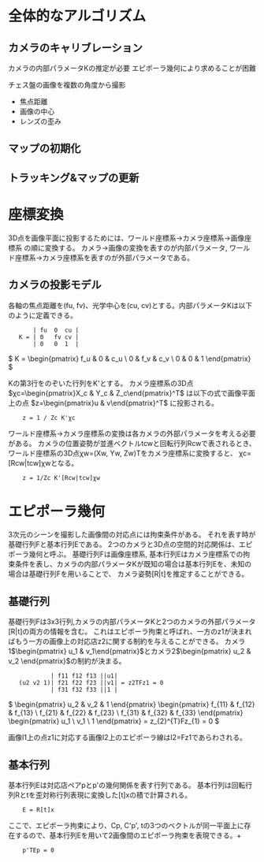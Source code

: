 <!-- FileName: vslam
 Author: 8ucchiman
 CreatedDate: 2023-03-15 17:06:58 +0900
 LastModified: 2023-03-27 11:09:18 +0900
 Reference: 8ucchiman.jp
-->


# 全体的なアルゴリズム
## カメラのキャリブレーション
カメラの内部パラメータKの推定が必要
エピポーラ幾何により求めることが困難

チェス盤の画像を複数の角度から撮影
 - 焦点距離
 - 画像の中心
 - レンズの歪み

## マップの初期化

## トラッキング&マップの更新



# 座標変換
3D点を画像平面に投影するためには、ワールド座標系->カメラ座標系->画像座標系
の順に変換する。
カメラ->画像の変換を表すのが内部パラメータ, ワールド座標系->カメラ座標系を表すのが外部パラメータである。

## カメラの投影モデル
各軸の焦点距離を(fu, fv)、光学中心を(cu, cv)とする。内部パラメータKは以下のように定義できる。
```
       | fu  0  cu |
   K = | 0   fv cv |
       | 0   0  1  |
```
$
    K = \begin{pmatrix} f_u & 0   & c_u \\
                        0   & f_v & c_v \\
                        0   & 0   & 1 \end{pmatrix}
$


Kの第3行をのぞいた行列をK'とする。
カメラ座標系の3D点
$χc=\begin{pmatrix}X_c & Y_c & Z_c\end{pmatrix}^T$
は以下の式で画像平面上の点
$z=\begin{pmatrix}u & v\end{pmatrix}^T$
に投影される。
```
    z = 1 / Zc K'χc
```

ワールド座標系->カメラ座標系の変換は各カメラの外部パラメータを考える必要がある。
カメラの位置姿勢が並進ベクトルtcwと回転行列Rcwで表されるとき、ワールド座標系の3D点χw=(Xw, Yw, Zw)Tをカメラ座標系に変換すると、
χc=[Rcw|tcw]χwとなる。
```
    z = 1/Zc K'[Rcw|tcw]χw
```






# エピポーラ幾何
3次元のシーンを撮影した画像間の対応点には拘束条件がある。
それを表す時が基礎行列Fと基本行列Eである。
2つのカメラと3D点の空間的対応関係は、エピポーラ幾何と呼ぶ。
基礎行列Fは画像座標系, 基本行列Eはカメラ座標系での拘束条件を表し、カメラの内部パラメータKが既知の場合は基本行列Eを、未知の場合は基礎行列Fを用いることで、
カメラ姿勢[R|t]を推定することができる。


## 基礎行列
基礎行列Fは3x3行列,カメラの内部パラメータKと2つのカメラの外部パラメータ[R|t]の両方の情報を含む。
これはエピポーラ拘束と呼ばれ、一方のz1が決まればもう一方の画像上の対応店z2に関する制約を与えることができる。
カメラ1$\begin{pmatrix} u_1 & v_1\end{pmatrix}$とカメラ2$\begin{pmatrix} u_2 & v_2 \end{pmatrix}$の制約が決まる。
```
            | f11 f12 f13 ||u1|
   (u2 v2 1)| f21 f22 f23 ||v1| = z2TFz1 = 0
            | f31 f32 f33 ||1 |
```
$ \begin{pmatrix}
    u_2 & v_2 & 1
  \end{pmatrix}
  \begin{pmatrix}
    f_{11} & f_{12} & f_{13} \\
    f_{21} & f_{22} & f_{23} \\
    f_{31} & f_{32} & f_{33}
  \end{pmatrix}
  \begin{pmatrix}
    u_1 \\
    v_1 \\
    1
  \end{pmatrix}
  = z_{2}^{T}Fz_{1} = 0
$


画像I1上の点z1に対応する画像I2上のエピポーラ線はI2=Fz1であらわされる。


## 基本行列
基本行列Eは対応店ペアpとp'の幾何関係を表す行列である。
基本行列は回転行列Rとtを歪対称行列表現に変換した[t]xの積で計算される。
```
    E = R[t]x
```

ここで、エピポーラ拘束により、Cp, C'p', tの3つのベクトルが同一平面上に存在するので、基本行列Eを用いて2画像間のエピポーラ拘束を表現できる。+
```
    p'TEp = 0
```
